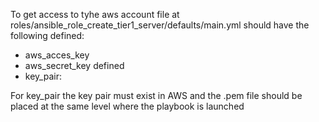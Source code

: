 To get access to tyhe aws account file at roles/ansible_role_create_tier1_server/defaults/main.yml should have the following defined:
* aws_acces_key 
* aws_secret_key defined
* key_pair:  

For key_pair the key pair must exist in AWS and the .pem file should be placed at the same level where the playbook is launched

